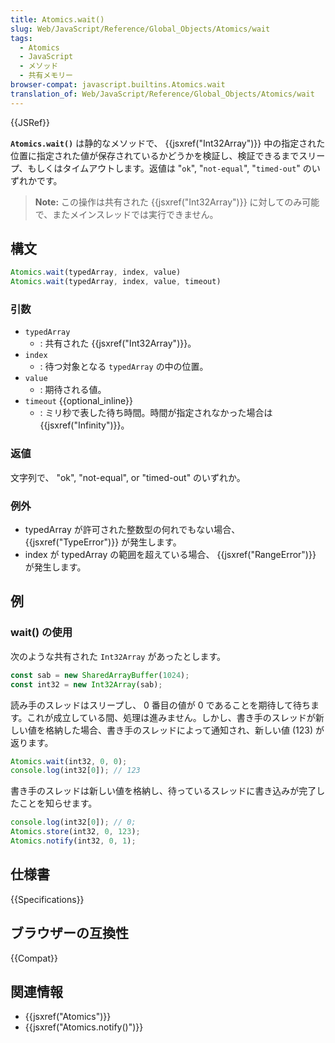 ```yaml
---
title: Atomics.wait()
slug: Web/JavaScript/Reference/Global_Objects/Atomics/wait
tags:
  - Atomics
  - JavaScript
  - メソッド
  - 共有メモリー
browser-compat: javascript.builtins.Atomics.wait
translation_of: Web/JavaScript/Reference/Global_Objects/Atomics/wait
---
```

{{JSRef}}

**`Atomics.wait()`** は静的なメソッドで、 {{jsxref("Int32Array")}} 中の指定された位置に指定された値が保存されているかどうかを検証し、検証できるまでスリープ、もしくはタイムアウトします。返値は "`ok`", "`not-equal`", "`timed-out`" のいずれかです。

> **Note:** この操作は共有された {{jsxref("Int32Array")}} に対してのみ可能で、またメインスレッドでは実行できません。

## 構文

```js
Atomics.wait(typedArray, index, value)
Atomics.wait(typedArray, index, value, timeout)
```

### 引数

- `typedArray`
  - : 共有された {{jsxref("Int32Array")}}。
- `index`
  - : 待つ対象となる `typedArray` の中の位置。
- `value`
  - : 期待される値。
- `timeout` {{optional_inline}}
  - : ミリ秒で表した待ち時間。時間が指定されなかった場合は {{jsxref("Infinity")}}。

### 返値

文字列で、 "ok", "not-equal", or "timed-out" のいずれか。

### 例外

- typedArray が許可された整数型の何れでもない場合、{{jsxref("TypeError")}} が発生します。
- index が typedArray の範囲を超えている場合、 {{jsxref("RangeError")}} が発生します。

## 例

### wait() の使用

次のような共有された `Int32Array` があったとします。

```js
const sab = new SharedArrayBuffer(1024);
const int32 = new Int32Array(sab);
```

読み手のスレッドはスリープし、 0 番目の値が 0 であることを期待して待ちます。これが成立している間、処理は進みません。しかし、書き手のスレッドが新しい値を格納した場合、書き手のスレッドによって通知され、新しい値 (123) が返ります。

```js
Atomics.wait(int32, 0, 0);
console.log(int32[0]); // 123
```

書き手のスレッドは新しい値を格納し、待っているスレッドに書き込みが完了したことを知らせます。

```js
console.log(int32[0]); // 0;
Atomics.store(int32, 0, 123);
Atomics.notify(int32, 0, 1);
```

## 仕様書

{{Specifications}}

## ブラウザーの互換性

{{Compat}}

## 関連情報

- {{jsxref("Atomics")}}
- {{jsxref("Atomics.notify()")}}
